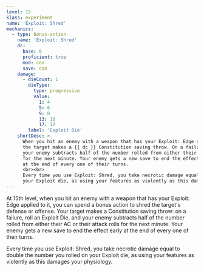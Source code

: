 ```yaml
---
level: 15
klass: experiment
name: 'Exploit: Shred'
mechanics:
  - type: bonus-action
    name: 'Exploit: Shred'
    dc:
      base: 8
      proficient: true
      mod: con
      save: con
    damage:
      - dieCount: 1
        dieType:
          type: progressive
          value:
            1: 4
            5: 6
            9: 8
            13: 10
            17: 12
        label: 'Exploit Die'
    shortDesc: >-
      When you hit an enemy with a weapon that has your Exploit: Edge applied to it, use a bonus action. Then
      the target makes a {{ dc }} Constitution saving throw. On a failure, roll an Exploit Die, and
      your enemy subtracts half of the number rolled from either their AC or their attack rolls
      for the next minute. Your enemy gets a new save to end the effect early
      at the end of every one of their turns.
      <br><br>
      Every time you use Exploit: Shred, you take necrotic damage equal to double the number you rolled on
      your Exploit die, as using your features as violently as this damages your physiology.
---
```

At 15th level, when you hit an enemy with a weapon that has your Exploit: Edge applied to it, you can spend a
bonus action to shred the target's defense or offense. Your target makes a Constitution saving throw: on a failure,
roll an Exploit Die, and your enemy subtracts half of the number rolled from either their AC or their attack rolls
for the next minute. Your enemy gets a new save to end the effect early at the end of every one of their turns.

Every time you use Exploit: Shred, you take necrotic damage equal to double the number you rolled on
your Exploit die, as using your features as violently as this damages your physiology.
